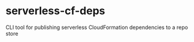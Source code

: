 # serverless-cf-deps
CLI tool for publishing serverless CloudFormation dependencies to a repo store
